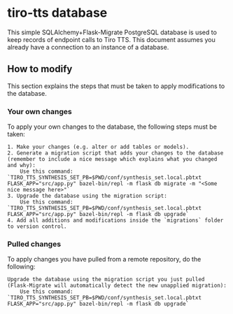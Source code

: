 # tiro-tts database

This simple SQLAlchemy+Flask-Migrate PostgreSQL database is used to keep records of endpoint calls to Tiro TTS.
This document assumes you already have a connection to an instance of a database.

## How to modify
This section explains the steps that must be taken to apply modifications to the database.

### Your own changes
To apply your own changes to the database, the following steps must be taken:

    1. Make your changes (e.g. alter or add tables or models).
    2. Generate a migration script that adds your changes to the database (remember to include a nice message which explains what you changed and why):
        Use this command: `TIRO_TTS_SYNTHESIS_SET_PB=$PWD/conf/synthesis_set.local.pbtxt FLASK_APP="src/app.py" bazel-bin/repl -m flask db migrate -m "<Some nice message here>"`
    3. Upgrade the database using the migration script:
        Use this command: `TIRO_TTS_SYNTHESIS_SET_PB=$PWD/conf/synthesis_set.local.pbtxt FLASK_APP="src/app.py" bazel-bin/repl -m flask db upgrade`
    4. Add all additions and modifications inside the `migrations` folder to version control.

### Pulled changes
To apply changes you have pulled from a remote repository, do the following:

    Upgrade the database using the migration script you just pulled (Flask-Migrate will automatically detect the new unapplied migration):
        Use this command: `TIRO_TTS_SYNTHESIS_SET_PB=$PWD/conf/synthesis_set.local.pbtxt FLASK_APP="src/app.py" bazel-bin/repl -m flask db upgrade`
        